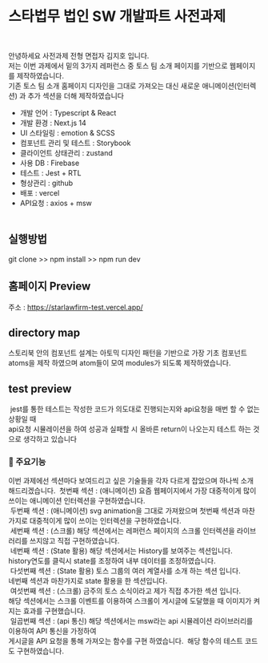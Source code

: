 # 스타법무 법인 SW 개발파트 사전과제

<br />

안녕하세요 사전과제 전형 면접자 김지호 입니다.<br />
저는 이번 과제에서 밑의 3가지 레퍼런스 중 토스 팀 소개 페이지를 기반으로 웹페이지를 제작하였습니다.<br />
<img src="./public/images/select_test.jpg" alt="" />
<br />
기존 토스 팀 소개 홈페이지 디자인을 그대로 가져오는 대신 새로운 애니메이션(인터렉션) 과 추가 섹션을 더해 제작하였습니다

- 개발 언어 : Typescript & React
- 개발 환경 : Next.js 14
- UI 스타일링 : emotion & SCSS
- 컴포넌트 관리 및 테스트 : Storybook
- 클라이언트 상태관리 : zustand
- 사용 DB : Firebase
- 테스트 : Jest + RTL
- 형상관리 : github
- 배포 : vercel
- API요청 : axios + msw
  <br />
  <br />

## 실행방법

git clone >> npm install >> npm run dev
<br />

## 홈페이지 Preview

주소 : https://starlawfirm-test.vercel.app/
<br />
<img src="./public/images/readme/preview.jpg" alt="" />

## directory map

  <img src="./public/images/readme/directory_map.jpg" alt="" />
  <br />
  스토리북 안의 컴포넌트 설계는 아토믹 디자인 패턴을 기반으로 가장 기초 컴포넌트 atoms을 제작 하였으며 atom들이 모여 modules가 되도록 제작하였습니다.

## test preview

  <img src="./public/images/readme/test.jpg" alt="" />
  jest를 통한 테스트는 작성한 코드가 의도대로 진행되는지와 api요청을 매번 할 수 없는 상황일 때<br />
  api요청 시뮬레이션을 하여 성공과 실패할 시 올바른 return이 나오는지 테스트 하는 것으로 생각하고 있습니다

### 📌 주요기능

이번 과제에선 섹션마다 보여드리고 싶은 기술들을 각자 다르게 잡았으며 하나씩 소개 해드리겠습니다.
<img src="./public/images/readme/preview.jpg" alt="" />
첫번째 섹션 : (애니메이션) 요즘 웹페이지에서 가장 대중적이게 많이 쓰이는 애니메이션 인터렉션을 구현하였습니다.<br />
<img src="./public/images/readme/section-02.jpg" alt="" />
두번째 섹션 : (애니메이션) svg animation을 그대로 가져왔으며 첫번째 섹션과 마찬가지로 대중적이게 많이 쓰이는 인터렉션을 구현하였습니다.<br />
<img src="./public/images/readme/section-03.jpg" alt="" />
세번째 섹션 : (스크롤) 해당 섹션에서는 레퍼런스 페이지의 스크롤 인터렉션을 라이브러리를 쓰지않고 직접 구현하였습니다.<br />
<img src="./public/images/readme/section-04.jpg" alt="" />
네번째 섹션 : (State 활용) 해당 섹션에서는 History를 보여주는 섹션입니다.<br />history연도를 클릭시 state를 조정하여 내부 데이터를 조정하였습니다.<br />
<img src="./public/images/readme/section-05.jpg" alt="" />
다섯번째 섹션 : (State 활용) 토스 그룹의 여러 계열사를 소개 하는 섹션 입니다.<br />네번째 섹션과 마찬가지로 state 활용을 한 섹션입니다.<br />
<img src="./public/images/readme/section-06.jpg" alt="" />
여섯번째 섹션 : (스크롤) 금주의 토스 소식이라고 제가 직접 추가한 섹션 입니다.<br />해당 섹션에서는 스크롤 이벤트를 이용하여 스크롤이 게시글에 도달했을 때 이미지가 켜지는 효과를 구현했습니다.<br />
<img src="./public/images/readme/section-07.jpg" alt="" />
일곱번째 섹션 : (api 통신) 해당 섹션에서는 msw라는 api 시뮬레이션 라이브러리를 이용하여 API 통신을 가정하여<br />게시글을 API 요청을 통해 가져오는 함수를 구현 하였습니다.
<img src="./public/images/readme/test_directory.jpg" alt="" />
해당 함수의 테스트 코드도 구현하였습니다.<br />
